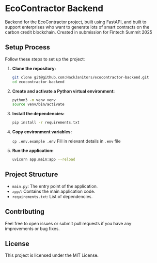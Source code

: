# EcoContractor Backend

Backend for the EcoContractor project, built using FastAPI, and built to support enterprises who want to generate lots of smart contracts on the carbon credit blockchain. Created in submission for Fintech Summit 2025

## Setup Process

Follow these steps to set up the project:

1. **Clone the repository:**

   ```bash
   git clone git@github.com:HackJanitors/ecocontractor-backend.git
   cd ecocontractor-backend
   ```

2. **Create and activate a Python virtual environment:**

   ```bash
   python3 -m venv venv
   source venv/bin/activate
   ```

3. **Install the dependencies:**

   ```bash
   pip install -r requirements.txt
   ```

4. **Copy environment variables:**

   `cp .env.example .env`
   Fill in relevant details in `.env` file

5. **Run the application:**
   ```bash
   uvicorn app.main:app --reload
   ```

## Project Structure

- `main.py`: The entry point of the application.
- `app/`: Contains the main application code.
- `requirements.txt`: List of dependencies.

## Contributing

Feel free to open issues or submit pull requests if you have any improvements or bug fixes.

## License

This project is licensed under the MIT License.

